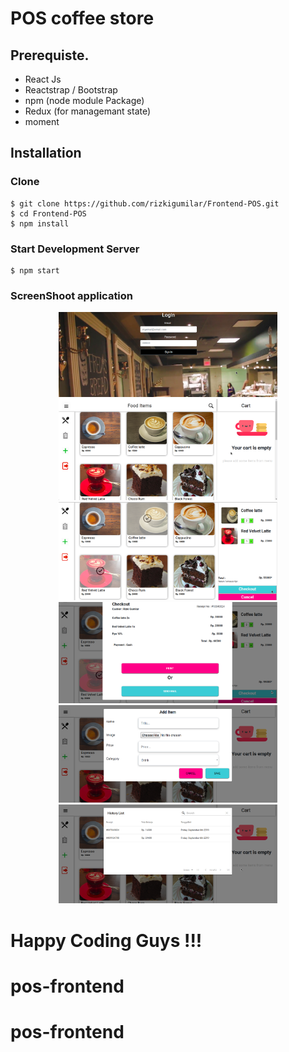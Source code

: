 # POS coffee store


## Prerequiste.
- React Js
- Reactstrap / Bootstrap
- npm (node module Package)
- Redux (for managemant state)
- moment 

## Installation
### Clone
```
$ git clone https://github.com/rizkigumilar/Frontend-POS.git
$ cd Frontend-POS
$ npm install
```

### Start Development Server
```
$ npm start
```

### ScreenShoot application

<div align="center">
  <img width="350" src="src/assets/image/Screenshot from 2019-09-06 03.34.29.png"/>
   <img width="350" src="src/assets/image/Screenshot from 2019-09-06 03.28.45.png"/>
  <img width="350" src="src/assets/image/Screenshot from 2019-09-06 03.30.10.png"/>
  <img width="350" src="src/assets/image/Screenshot from 2019-09-06 03.30.56.png"/>
  <img width="350" src="src/assets/image/Screenshot from 2019-09-06 03.31.32.png"/>
  <img width="350" src="src/assets/image/Screenshot from 2019-09-06 03.31.59.png"/>
</div>


# Happy Coding Guys !!!

# pos-frontend
# pos-frontend
